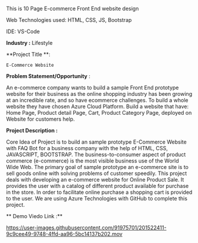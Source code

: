 This is 10 Page E-commerce Front End website design

Web Technologies used: HTML, CSS, JS, Bootstrap

IDE: VS-Code


**Industry :**
    Lifestyle

**Project Title **:

    E-Commerce Website

**Problem Statement/Opportunity** :


An e-commerce company wants to build a sample Front End prototype website for their business as the online shopping industry has been growing at an incredible rate, and so have ecommerce challenges. To build a whole website they have chosen Azure Cloud Platform. Build a website that have: Home Page, Product detail Page, Cart, Product Category Page, deployed on Website for customers help.

**Project Description :**


Core Idea of Project is to build an sample prototype E-Commerce Website with FAQ Bot for a business company with the help of HTML, CSS, JAVASCRIPT, BOOTSTRAP. The business-to-consumer aspect of product commerce (e-commerce) is the most visible business use of the World Wide Web. The primary goal of sample prototype an e-commerce site is to sell goods online with solving problems of customer speedily. This project deals with developing an e-commerce website for Online Product Sale. It provides the user with a catalog of different product available for purchase in the store. In order to facilitate online purchase a shopping cart is provided to the user. We are using Azure Technologies with GitHub to complete this project.

** Demo Viedo Link :**

   https://user-images.githubusercontent.com/91975701/201522411-9c9cee49-9748-4ffd-aa96-5bc14137b202.mov
